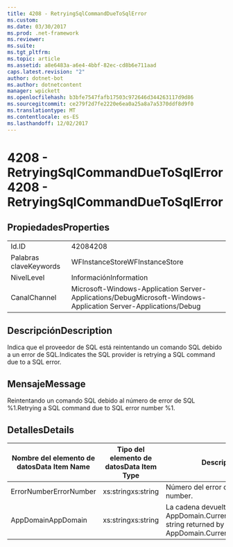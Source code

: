 ```yaml
---
title: 4208 - RetryingSqlCommandDueToSqlError
ms.custom: 
ms.date: 03/30/2017
ms.prod: .net-framework
ms.reviewer: 
ms.suite: 
ms.tgt_pltfrm: 
ms.topic: article
ms.assetid: a8e6483a-a6e4-4bbf-82ec-cd8b6e711aad
caps.latest.revision: "2"
author: dotnet-bot
ms.author: dotnetcontent
manager: wpickett
ms.openlocfilehash: b3bfe7547fafb17503c972646d344263117d9d86
ms.sourcegitcommit: ce279f2d7fe2220e6ea0a25a8a7a5370ddf8d9f0
ms.translationtype: MT
ms.contentlocale: es-ES
ms.lasthandoff: 12/02/2017
---
```

# <a name="4208---retryingsqlcommandduetosqlerror"></a><span data-ttu-id="f791c-102">4208 - RetryingSqlCommandDueToSqlError</span><span class="sxs-lookup"><span data-stu-id="f791c-102">4208 - RetryingSqlCommandDueToSqlError</span></span>
## <a name="properties"></a><span data-ttu-id="f791c-103">Propiedades</span><span class="sxs-lookup"><span data-stu-id="f791c-103">Properties</span></span>  
  
|||  
|-|-|  
|<span data-ttu-id="f791c-104">Id.</span><span class="sxs-lookup"><span data-stu-id="f791c-104">ID</span></span>|<span data-ttu-id="f791c-105">4208</span><span class="sxs-lookup"><span data-stu-id="f791c-105">4208</span></span>|  
|<span data-ttu-id="f791c-106">Palabras clave</span><span class="sxs-lookup"><span data-stu-id="f791c-106">Keywords</span></span>|<span data-ttu-id="f791c-107">WFInstanceStore</span><span class="sxs-lookup"><span data-stu-id="f791c-107">WFInstanceStore</span></span>|  
|<span data-ttu-id="f791c-108">Nivel</span><span class="sxs-lookup"><span data-stu-id="f791c-108">Level</span></span>|<span data-ttu-id="f791c-109">Información</span><span class="sxs-lookup"><span data-stu-id="f791c-109">Information</span></span>|  
|<span data-ttu-id="f791c-110">Canal</span><span class="sxs-lookup"><span data-stu-id="f791c-110">Channel</span></span>|<span data-ttu-id="f791c-111">Microsoft-Windows-Application Server-Applications/Debug</span><span class="sxs-lookup"><span data-stu-id="f791c-111">Microsoft-Windows-Application Server-Applications/Debug</span></span>|  
  
## <a name="description"></a><span data-ttu-id="f791c-112">Descripción</span><span class="sxs-lookup"><span data-stu-id="f791c-112">Description</span></span>  
 <span data-ttu-id="f791c-113">Indica que el proveedor de SQL está reintentando un comando SQL debido a un error de SQL.</span><span class="sxs-lookup"><span data-stu-id="f791c-113">Indicates the SQL provider is retrying a SQL command due to a SQL error.</span></span>  
  
## <a name="message"></a><span data-ttu-id="f791c-114">Mensaje</span><span class="sxs-lookup"><span data-stu-id="f791c-114">Message</span></span>  
 <span data-ttu-id="f791c-115">Reintentando un comando SQL debido al número de error de SQL %1.</span><span class="sxs-lookup"><span data-stu-id="f791c-115">Retrying a SQL command due to SQL error number %1.</span></span>  
  
## <a name="details"></a><span data-ttu-id="f791c-116">Detalles</span><span class="sxs-lookup"><span data-stu-id="f791c-116">Details</span></span>  
  
|<span data-ttu-id="f791c-117">Nombre del elemento de datos</span><span class="sxs-lookup"><span data-stu-id="f791c-117">Data Item Name</span></span>|<span data-ttu-id="f791c-118">Tipo del elemento de datos</span><span class="sxs-lookup"><span data-stu-id="f791c-118">Data Item Type</span></span>|<span data-ttu-id="f791c-119">Descripción</span><span class="sxs-lookup"><span data-stu-id="f791c-119">Description</span></span>|  
|--------------------|--------------------|-----------------|  
|<span data-ttu-id="f791c-120">ErrorNumber</span><span class="sxs-lookup"><span data-stu-id="f791c-120">ErrorNumber</span></span>|<span data-ttu-id="f791c-121">xs:string</span><span class="sxs-lookup"><span data-stu-id="f791c-121">xs:string</span></span>|<span data-ttu-id="f791c-122">Número del error de SQL.</span><span class="sxs-lookup"><span data-stu-id="f791c-122">The SQL error number.</span></span>|  
|<span data-ttu-id="f791c-123">AppDomain</span><span class="sxs-lookup"><span data-stu-id="f791c-123">AppDomain</span></span>|<span data-ttu-id="f791c-124">xs:string</span><span class="sxs-lookup"><span data-stu-id="f791c-124">xs:string</span></span>|<span data-ttu-id="f791c-125">La cadena devuelta por AppDomain.CurrentDomain.FriendlyName.</span><span class="sxs-lookup"><span data-stu-id="f791c-125">The string returned by AppDomain.CurrentDomain.FriendlyName.</span></span>|
